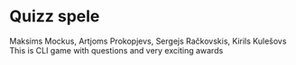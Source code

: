 # Quizz spele
Maksims Mockus, Artjoms Prokopjevs, Sergejs Račkovskis, Kirils Kulešovs
This is CLI game with questions and very exciting awards
